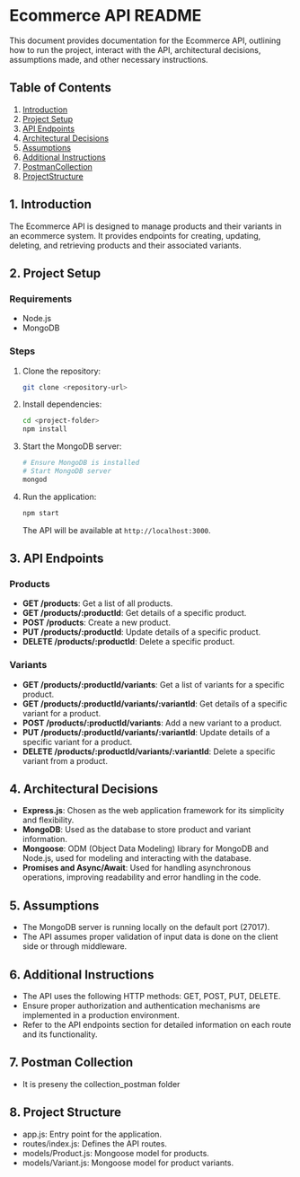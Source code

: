 # Ecommerce API README

This document provides documentation for the Ecommerce API, outlining how to run the project, interact with the API, architectural decisions, assumptions made, and other necessary instructions.

## Table of Contents

1. [Introduction](#introduction)
2. [Project Setup](#project-setup)
3. [API Endpoints](#api-endpoints)
4. [Architectural Decisions](#architectural-decisions)
5. [Assumptions](#assumptions)
6. [Additional Instructions](#additional-instructions)
7. [PostmanCollection](#PostmanCollection)
8. [ProjectStructure](ProjectStructure) 
## 1. Introduction

The Ecommerce API is designed to manage products and their variants in an ecommerce system. It provides endpoints for creating, updating, deleting, and retrieving products and their associated variants.

## 2. Project Setup

### Requirements

- Node.js
- MongoDB

### Steps

1. Clone the repository:

   ```bash
   git clone <repository-url>
   ```

2. Install dependencies:

   ```bash
   cd <project-folder>
   npm install
   ```

3. Start the MongoDB server:

   ```bash
   # Ensure MongoDB is installed
   # Start MongoDB server
   mongod
   ```

4. Run the application:

   ```bash
   npm start
   ```

   The API will be available at `http://localhost:3000`.

## 3. API Endpoints

### Products

- **GET /products**: Get a list of all products.
- **GET /products/:productId**: Get details of a specific product.
- **POST /products**: Create a new product.
- **PUT /products/:productId**: Update details of a specific product.
- **DELETE /products/:productId**: Delete a specific product.

### Variants

- **GET /products/:productId/variants**: Get a list of variants for a specific product.
- **GET /products/:productId/variants/:variantId**: Get details of a specific variant for a product.
- **POST /products/:productId/variants**: Add a new variant to a product.
- **PUT /products/:productId/variants/:variantId**: Update details of a specific variant for a product.
- **DELETE /products/:productId/variants/:variantId**: Delete a specific variant from a product.

## 4. Architectural Decisions

- **Express.js**: Chosen as the web application framework for its simplicity and flexibility.
- **MongoDB**: Used as the database to store product and variant information.
- **Mongoose**: ODM (Object Data Modeling) library for MongoDB and Node.js, used for modeling and interacting with the database.
- **Promises and Async/Await**: Used for handling asynchronous operations, improving readability and error handling in the code.

## 5. Assumptions

- The MongoDB server is running locally on the default port (27017).
- The API assumes proper validation of input data is done on the client side or through middleware.

## 6. Additional Instructions

- The API uses the following HTTP methods: GET, POST, PUT, DELETE.
- Ensure proper authorization and authentication mechanisms are implemented in a production environment.
- Refer to the API endpoints section for detailed information on each route and its functionality.
## 7. Postman Collection
- It is preseny the collection_postman folder
  
## 8. Project Structure
- app.js: Entry point for the application.
- routes/index.js: Defines the API routes.
- models/Product.js: Mongoose model for products.
- models/Variant.js: Mongoose model for product variants.

